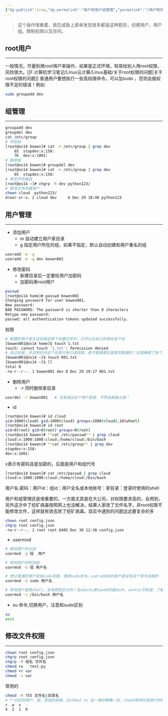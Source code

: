 ```yaml
---
{"dg-publish":true,"dg-permalink":"用户和用户组管理","permalink":"/用户和用户组管理/","noteIcon":"","created":"2021-01-09","updated":""}
---
```




> 这个操作很重要，我在咸鱼上接单发现很多都是这种题目，创建用户，用户组。限制权限以及空间。
## root用户
---
一般情况，尽量别用root用户来操作，如果是正式环境，轻易给别人用root权限，风险很大。[[F.计算机学习笔记/Linux云计算/Linux基础/关于root权限的问题\|关于root权限的问题]]
普通用户要想执行一些高权限命令，可以加sudo ，否则会报权限不足的错误！例如

```bash
sudo groupadd dev
```

## 组管理
---
```bash
groupadd dev
groupdel dev
cat /etc/group
# 添加组
[root@os14 bowen]# cat -n /etc/group | grep dev
    65  stapdev:x:158:
    76  dev:x:1001:
# 删除组
[root@os14 bowen]# groupdel dev
[root@os14 bowen]# cat -n /etc/group | grep dev
    65  stapdev:x:158:
# 修文件所属组
[root@os14 ~]# chgrp -R dev python123/
# 修改文件所属用户
chown cloud  python123/
drwxr-xr-x. 2 cloud dev     6 Dec 29 18:40 python123
```

## 用户管理
---
- 添加用户
    - m 自动建立用户家目录
    - g 指定用户所在的组，如果不指定，默认自动创建和用户重名的组

```bash
useradd -m -g 
useradd -m -g dev bowen001
```

- 修改密码
    - 新建目录后一定要给用户加密码
    - 加密码用root用户
```bash
passwd
[root@os14 home]# passwd bowen001
Changing password for user bowen001.
New password:
BAD PASSWORD: The password is shorter than 8 characters
Retype new password:
passwd: all authentication tokens updated successfully.
```

权限
```bash
# 新建的用户是无法在根目录下创建文件的，只可以在自己的家目录下玩
[bowen001@os14 home]$ touch 1.txt
touch: cannot touch '1.txt': Permission denied
# 自己目录，并且别的对这个目录只有只读权限，是不能随意在里面写数据的！这就确保了各个用户间的独立
[bowen001@os14 ~]$ touch 001.txt
[bowen001@os14 ~]$ ll
total 0
-rw-r--r--. 1 bowen001 dev 0 Dec 29 19:17 001.txt
```

- 删除用户
    - -r 同时删除家目录
```bash
userdel -r bowen001   # 注意退出这个用户登录，不然会报被占用！
```

- id
```bash
[root@os14 bowen]# id cloud
uid=1000(cloud) gid=1000(cloud) groups=1000(cloud),10(wheel)
[root@os14 bowen]# id root
uid=0(root) gid=0(root) groups=0(root)
[root@os14 bowen]# **cat /etc/passwd** | grep cloud
cloud:x:1000:1000:cloud:/home/cloud:/bin/bash
[root@os14 bowen]# **cat /etc/group** | grep dev
stapdev:x:158:
dev:x:1001:
```

x表示有密码且是加密的，后面是用户和组代号
```bash
[root@os14 bowen]# cat /etc/passwd | grep cloud
cloud:x:1000:1000:cloud:/home/cloud:/bin/bash
```

用户名:密码：用户id：组id：用户全名或本地账号：家目录：登录时使用的shell

用户和组管理还是很重要的，一方面尤其是在大公司，对权限要求高的，会用到，另外这次中了挖矿病毒按照网上也没解决，结果人家改了文件名字，非root权限不能修改文件，这样就有效去除了挖矿病毒。现实中遇到的问题远远要复杂的多

```bash
chown root config.json
chgrp root config.json
-rw-r--r--. 1 root root 8485 Dec 30 12:38 config.json
```

- usermod
```bash
# 修改用户的主组
usermod -g 组  用户

# 修改用户的附加组
usermod -G 组 用户名

# 想让普通的用户具有sudo权限，使用sudo命令。useradd加的用户是没有这个命令权限的
usermod -G sudo 用户名

# 修改用户登录shell，会有颜色区分的！在ubuntu默认add的是dash，centos不知道，了解即可
usermod -s /bin/bash 用户名
```

- su 命令,切换用户，注意和sudo区别
```bash
su
exit
```

## 修改文件权限
---
```bash
chown root config.json
chgrp root config.json
chgrp -R 组名 文件名
chmod +x   test.py
chmod +r var
chmod -x var
```

常用的
```bash
chmod -R 755 文件名|目录名
# **对应的用户，组，其他的权限，比chmod +x 这一类的精确一些，chmod修改的是用户的权限，当然一般也够用**
r  w  x  -
4  2  1  0
```